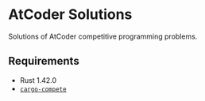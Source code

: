 # AtCoder Solutions

Solutions of AtCoder competitive programming problems.

## Requirements

- Rust 1.42.0
- [`cargo-compete`](https://github.com/qryxip/cargo-compete)
